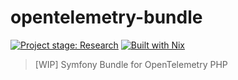# opentelemetry-bundle

[![Project stage: Research][project-stage-badge]][project-stage-page]
[![Built with Nix][build-with-nix-badge]][build-with-nix-page]

> [WIP] Symfony Bundle for OpenTelemetry PHP

[build-with-nix-badge]: https://img.shields.io/badge/Built_With-Nix-5277C3.svg?logo=nixos
[build-with-nix-page]: https://builtwithnix.org/
[project-stage-badge]: https://img.shields.io/badge/Project_Stage-Research-orange.svg
[project-stage-page]: https://blog.pother.ca/project-stages/
